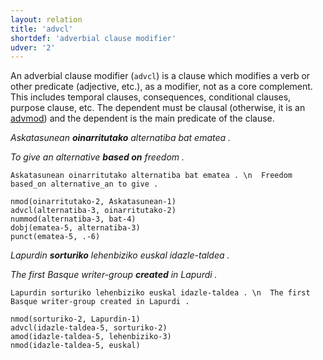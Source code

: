 ```yaml
---
layout: relation
title: 'advcl'
shortdef: 'adverbial clause modifier'
udver: '2'
---
```


An adverbial clause modifier (`advcl`) is a clause which modifies a verb or other predicate (adjective, etc.),
as a modifier, not as a core complement. This includes temporal clauses, consequences, conditional clauses, purpose clause, etc. The dependent must be clausal (otherwise, it is an [advmod]()) and the dependent is the main predicate of the clause.

*Askatasunean **oinarritutako** alternatiba bat ematea .*

*To give an alternative **based on** freedom  .*

~~~ sdparse
Askatasunean oinarritutako alternatiba bat ematea . \n  Freedom based_on alternative_an to give .

nmod(oinarritutako-2, Askatasunean-1)
advcl(alternatiba-3, oinarritutako-2)
nummod(alternatiba-3, bat-4)
dobj(ematea-5, alternatiba-3)
punct(ematea-5, .-6)
~~~



*Lapurdin **sorturiko** lehenbiziko euskal idazle-taldea .*

*The first Basque writer-group **created** in Lapurdi .*

~~~ sdparse
Lapurdin sorturiko lehenbiziko euskal idazle-taldea . \n  The first Basque writer-group created in Lapurdi .

nmod(sorturiko-2, Lapurdin-1)
advcl(idazle-taldea-5, sorturiko-2)
amod(idazle-taldea-5, lehenbiziko-3)
nmod(idazle-taldea-5, euskal)
~~~
<!-- Interlanguage links updated Pá kvě 14 11:08:45 CEST 2021 -->
